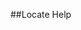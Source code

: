 ---
---
##Locate Help

<!--
Locate is an app intended to find beacons following the [AltBeacon](http://altbeacon.org) standard, an open beacon specification.  *This app will not detect beacons based on a closed proprietary standards from Apple, Qualcomm or other vendors.*  For more information on obtaining AltBeacon devices and test tools, please visit [altbeacon.org](http://altbeacon.org).

###Filtering Beacons

By default, the app will show all visible AltBeacons.  You may filter the beacons the app sees by going to settings and editing the "Beacon Region Filter"  These settings allow you to optionally select a ID1 (in UUID form), an ID2 (0-65535), and ID3 (0-65535) for the Beacons you want to see.  Only Beacons matching the entered field values will be visible by the app.

If you don't want to restrict visible Beacons to having a field value, leave it blank.

###Alerting for Beacons

The Locate app can alert you whenever one or more Beacons matching the active filter are nearby by displaying an alert.

This feature can be configured by going to settings, selecting "Monitoring Configuration" and enabling the Notify on Entry, Notify on Exit options.

###Distance Measurements

The Locate app will show an estimate of the distance to any visible Beacon.  This estimate is based on the Bluetooth signal strength, and due to noise and multipath effects there is a large amount of variation.  

The distance estimate is based on a transmitter power calibration value stored in the AltBeacon and transmitted with each of its advertisements.  In order to optimize the accuracy of the distance estimate, it is necessary to calibrate each AltBeacon's transmitter power and then store the configuration measurement in the AltBeacon.

###Calibrating AltBeacons

You can calibrate an AltBeacon by tapping it in the app, selecting the calibration option, holding your phone or tablet one meter away from the AltBeacon transmitter, then tapping the calibrate button.  Calibration will take from 30 seconds to one minue, during which time you should keep your device at a distance of one meter from the beacon.    
-->
